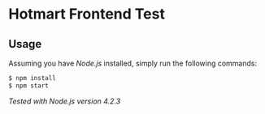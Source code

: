 # Hotmart Frontend Test

## Usage

Assuming you have _Node.js_ installed, simply run the following commands:

```bash
$ npm install
$ npm start
```

_Tested with Node.js version 4.2.3_
